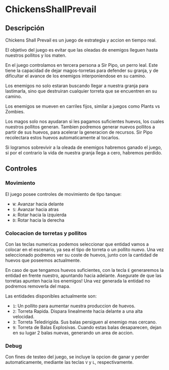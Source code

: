 # ChickensShallPrevail

## Descripción
Chickens Shall Prevail es un juego de estrategia y accion en tiempo real.

El objetivo del juego es evitar que las oleadas de enemigos lleguen hasta nuestros pollitos y los maten.

En el juego controlamos en tercera persona a Sir Pipo, un perro leal.
Este tiene la capacidad de dejar magos-torretas para defender su granja, y de dificultar el avance de los enemigos interponiendose en su camino.

Los enemigos no solo estaran buscando llegar a nuestra granja para lastimarla, sino que destruiran cualquier torreta que se encuentren en su camino.

Los enemigos se mueven en carriles fijos, similar a juegos como Plants vs Zombies.

Los magos solo nos ayudaran si les pagamos suficientes huevos, los cuales nuestros pollitos generan.
Tambien podremos generar nuevos pollitos a partir de sus huevos, para acelerar la generacion de recursos.
Sir Pipo recolectara estos huevos automaticamente al tocarlos.

Si logramos sobrevivir a la oleada de enemigos habremos ganado el juego, si por el contrario la vida de nuestra granja llega a cero, habremos perdido.

## Controles

### Movimiento
El juego posee controles de movimiento de tipo tanque:
- `W`: Avanzar hacia delante
- `S`: Avanzar hacia atras
- `A`: Rotar hacia la izquierda
- `D`: Rotar hacia la derecha

### Colocacion de torretas y pollitos
Con las teclas numericas podemos seleccionar que entidad vamos a colocar en el escenario, ya sea el tipo de torreta o un pollito nuevo.
Una vez seleccionado podremos ver su coste de huevos, junto con la cantidad de huevos que poseemos actualmente.

En caso de que tengamos huevos suficientes, con la tecla `E` generaremos la entidad en frente nuestro, apuntando hacia adelante.
Asegurate de que las torretas apunten hacia los enemigos! Una vez generada la entidad no podremos removerla del mapa.

Las entidades disponibles actualmente son:
- `1`: Un pollito para aumentar nuestra produccion de huevos.
- `2`: Torreta Rapida. Dispara linealmente hacia delante a una alta velocidad.
- `3`: Torreta Teledirigida. Sus balas persiguen al enemigo mas cercano.
- `9`: Torreta de Balas Explosivas. Cuando estas balas desaparecen, dejan en su lugar 2 balas nuevas, generando un area de accion.

### Debug
Con fines de testeo del juego, se incluye la opcion de ganar y perder automaticamente, mediante las teclas `V` y `L`, respectivamente.
